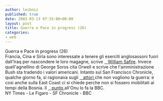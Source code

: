 ```yaml
---
author: leibniz
published: true
date: 2003-03-13 07:33:00+00:00
layout: post
title: Guerra e Pace in progress (26)
categories:
- web
---
```


Guerra e Pace in progress (26)  
   Francia, Cina e Siria sono interessate a tenere gli eserciti anglosassoni fuori dall'Iraq per nascondere le loro magagne, scrive  [   William Safire][1]. Invece quell'agnellino di   George Soros cita Orwell e scrive che l'amministrazione Bush sta tradendo i valori americani. Intanto sul San Francisco Chronicle, qualche giorno fa, si ragionava sugli  [   attori ][2]che non vogliono la guerra: e cosi anche sulla East Coast ci si chiede perche non si fossero mobilitati ai tempi della Bosnia. Il  [   punto ][3]all'Onu lo fa la BBC.  
  NY Times - Le Figaro - SF Chronicle - BBC

[1]:	http://www.nytimes.com/2003/03/13/opinion/13SAFI.html
[2]:	http://www.sfgate.com/columnists/sparks/
[3]:	http://news.bbc.co.uk/1/hi/world/middle_east/2842601.stm